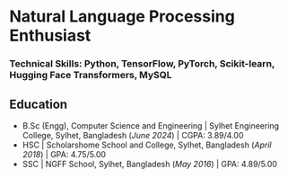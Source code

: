 # Natural Language Processing Enthusiast

### Technical Skills: Python, TensorFlow, PyTorch, Scikit-learn, Hugging Face Transformers, MySQL

## Education
- B.Sc (Engg), Computer Science and Engineering | Sylhet Engineering College, Sylhet, Bangladesh (_June 2024_) | CGPA: 3.89/4.00
- HSC | Scholarshome School and College, Sylhet, Bangladesh (_April 2018_) | GPA: 4.75/5.00
- SSC | NGFF School, Sylhet, Bangladesh (_May 2016_) | GPA: 4.89/5.00
